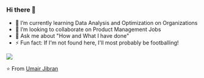 ### Hi there 👋

- 🌱 I’m currently learning Data Analysis and Optimization on Organizations
- 👯 I’m looking to collaborate on Product Management Jobs
- 💬 Ask me about "How and What I have done"
- ⚡ Fun fact: If I'm not found here, I'll most probably be footballing!

<img src="https://github-readme-stats.vercel.app/api?username=oguzhanmazlumoglu&show_icons=false">

⭐️ From [Umair Jibran](https://github.com/umairjibran)

